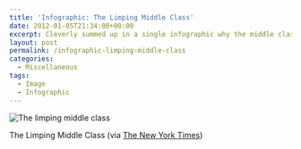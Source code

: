 ```yaml
---
title: 'Infographic: The Limping Middle Class'
date: 2012-01-05T21:34:00+00:00
excerpt: Cleverly summed up in a single infographic why the middle class is missing out.
layout: post
permalink: /infographic-limping-middle-class
categories:
  - Miscellaneous
tags:
  - Image
  - Infographic
---
```

![The limping middle class](https://static01.nyt.com/images/2011/04/opinion/04reich-graphic/04reich-graphic-popup.jpg "The limping middle class")

The Limping Middle Class (via [The New York Times](https://www.nytimes.com/2011/09/04/opinion/sunday/jobs-will-follow-a-strengthening-of-the-middle-class.html?_r=2&pagewanted=all))